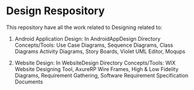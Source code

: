 # Design Respository
This repository have all the work related to Designing related to:
1. Android Application Design: In AndroidAppDesign Directory
  Concepts/Tools: Use Case Diagrams, Sequence Diagrams, Class Diagrams
                  Activity Diagrams, Story Boards, Violet UML Editor,
                  Moqups
  
2. Website Design: In WebsiteDesign Directory
  Concepts/Tools:  WIX Website Designing Tool, AxureRP Wire Frames, High & Low Fidelity Diagrams,
                   Requirement Gathering, Software Requirement Specification Documents


